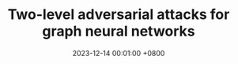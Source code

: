 ---
title:          "Two-level adversarial attacks for graph neural networks"
date:           2023-12-14 00:01:00 +0800
selected:       false
pub:            "Information Sciences"
pub_date:       "2023"


authors:
  - Chengxi Song
  - Lingfeng Niu
  - Minglong Lei#

links:
  Paper: https://www.sciencedirect.com/science/article/pii/S0020025523014627
  DOI: https://doi.org/10.1016/j.ins.2023.119877
---